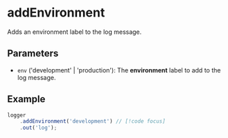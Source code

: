 # addEnvironment
Adds an environment label to the log message.

## Parameters
- `env` ('development' | 'production'): The **environment** label to add to the log message.

## Example
```typescript
logger
    .addEnvironment('development') // [!code focus]
    .out('log');
```